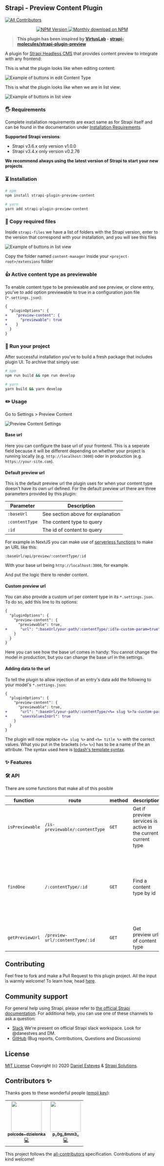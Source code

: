 ## Strapi - Preview Content Plugin
<!-- ALL-CONTRIBUTORS-BADGE:START - Do not remove or modify this section -->
[![All Contributors](https://img.shields.io/badge/all_contributors-2-orange.svg?style=flat-square)](#contributors-)
<!-- ALL-CONTRIBUTORS-BADGE:END -->

<p align="center">
  <a href="https://www.npmjs.org/package/strapi-plugin-preview-content">
    <img src="https://img.shields.io/npm/v/strapi-plugin-preview-content/latest.svg" alt="NPM Version" />
  </a>
  <a href="https://www.npmjs.org/package/strapi-plugin-preview-content">
    <img src="https://img.shields.io/npm/dm/strapi-plugin-preview-content.svg" alt="Monthly download on NPM" />
  </a>
</p>

> **This plugin has been inspired by [VirtusLab](https://github.com/VirtusLab/) - [strapi-molecules/strapi-plugin-preview](https://github.com/VirtusLab/strapi-molecules/tree/master/packages/strapi-plugin-preview)**

A plugin for [Strapi Headless CMS](https://github.com/strapi/strapi) that provides content preview to integrate with any frontend:

This is what the plugin looks like when editing content:

<img src="https://github.com/danestves/strapi-plugin-preview-content/blob/main/public/assets/example1.png?raw=true" alt="Example of buttons in edit Content Type" />

This is what the plugin looks like when we are in list view:

<img src="https://github.com/danestves/strapi-plugin-preview-content/blob/main/public/assets/example2.png?raw=true" alt="Example of buttons in list view" />

### 🖐 Requirements

Complete installation requirements are exact same as for Strapi itself and can be found in the documentation under <a href="https://strapi.io/documentation/v3.x/installation/cli.html#step-1-make-sure-requirements-are-met">Installation Requirements</a>.

**Supported Strapi versions**:

- Strapi v3.6.x only version v1.0.0
- Strapi v3.4.x only version v0.2.76

**We recommend always using the latest version of Strapi to start your new projects**.

### ⏳ Installation

```bash
# npm
npm install strapi-plugin-preview-content

# yarn
yarn add strapi-plugin-preview-content
```

### 📁 Copy required files

Inside `strapi-files` we have a list of folders with the Strapi version, enter to the version that correspond with your installation, and you will see this files

<img src="https://github.com/danestves/strapi-plugin-preview-content/blob/main/public/assets/folder.png?raw=true" alt="Example of buttons in list view" />

Copy the folder named `content-manager` inside your `<project-root>/extensions` folder

### 👍 Active content type as previewable

To enable content type to be previewable and see preview, or clone entry, you've to add option previewable to true in a configuration json file (`*.settings.json`):

```diff
{
  "pluginOptions": {
+    "preview-content": {
+      "previewable": true
+    }
  }
}
```

### 🚀 Run your project

After successful installation you've to build a fresh package that includes plugin UI. To archive that simply use:

```bash
# npm
npm run build && npm run develop

# yarn
yarn build && yarn develop
```

### ✏️ Usage

Go to Settings > Preview Content

<img src="https://github.com/danestves/strapi-plugin-preview-content/blob/main/public/assets/settings.png?raw=true" alt="Preview Content Settings" />

#### Base url

Here you can configure the base url of your frontend. This is a seperate field because it will be different depending on whether your project is running locally (e.g. `http://localhost:3000`) oder in production (e.g. `https://your-site.com`).

#### Default preview url

This is the default preview url the plugin uses for when your content type doesn't have its own url defined. For the default preview url there are three parameters provided by this plugin:

| Parameter       | Description                       |
|-----------------|-----------------------------------|
| `:baseUrl`      | See section above for explanation |
| `:contentType`  | The content type to query         |
| `:id`           | The id of content to query        | 

For example in NextJS you can make use of [serverless functions](https://nextjs.org/docs/api-routes/introduction) to make an URL like this:

`:baseUrl/api/preview/:contentType/:id`

With your base url being `http://localhost:3000`, for example.

And put the logic there to render content.

#### Custom preview url

You can also provide a custom url per content type in its `*.settings.json`. To do so, add this line to its options:

```diff
{
  "pluginOptions": {
    "preview-content": {
      "previewable": true,
+      "url": ":baseUrl/your-path/:contentType/:id?a-custom-param=true"
    }
  }
}
```

Here you can see how the base url comes in handy: You cannot change the model in production, but you can change the base url in the settings.

#### Adding data to the url

To tell the plugin to allow injection of an entry's data add the following to your model's `*.settings.json`:

```diff
{
  "pluginOptions": {
    "preview-content": {
      "previewable": true,
+      "url": ":baseUrl/your-path/:contentType/<%= slug %>?a-custom-param=<%= title %>",
+      "usesValuesInUrl": true
    }
  }
}
```

The plugin will now replace `<%= slug %>` and `<%= title %>` with the correct values. What you put in the brackets (`<%=` `%>`) has to be a name of the an attribute.
The syntax used here is [lodash's template syntax](https://lodash.com/docs/4.17.15#template).

### ✨ Features

### 🛠 API

There are some functions that make all of this posible

| function        | route                           | method | description                                                   | notes                                                                          |
| --------------- | ------------------------------- | ------ | ------------------------------------------------------------- | ------------------------------------------------------------------------------ |
| `isPreviewable` | `/is-previewable/:contentType`  | `GET`  | Get if preview services is active in the current current type |                                                                                |
| `findOne`       | `/:contentType/:id`             | `GET`  | Find a content type by id                                     | You may want to active this route as public to make request from your frontend |
| `getPreviewUrl` | `/preview-url/:contentType/:id` | `GET`  | Get preview url of content type                               |                                                                                |

## Contributing

Feel free to fork and make a Pull Request to this plugin project. All the input is warmly welcome! To learn how, head [here](/CONTRIBUTING.md).

## Community support

For general help using Strapi, please refer to [the official Strapi documentation](https://strapi.io/documentation/). For additional help, you can use one of these channels to ask a question:

- [Slack](http://slack.strapi.io) We're present on official Strapi slack workspace. Look for @danestves and DM.
- [GitHub](https://github.com/danestves/strapi-plugin-preview-content/issues) (Bug reports, Contributions, Questions and Discussions)

## License

[MIT License](LICENSE.md) Copyright (c) 2020 [Daniel Esteves](https://danestves.com/) &amp; [Strapi Solutions](https://strapi.io/).

## Contributors ✨

Thanks goes to these wonderful people ([emoji key](https://allcontributors.org/docs/en/emoji-key)):

<!-- ALL-CONTRIBUTORS-LIST:START - Do not remove or modify this section -->
<!-- prettier-ignore-start -->
<!-- markdownlint-disable -->
<table>
  <tr>
    <td align="center"><a href="https://github.com/polcode-dzielonka"><img src="https://avatars.githubusercontent.com/u/70939074?v=4?s=100" width="100px;" alt=""/><br /><sub><b>polcode-dzielonka</b></sub></a><br /><a href="https://github.com/danestves/strapi-plugin-preview-content/commits?author=polcode-dzielonka" title="Code">💻</a></td>
    <td align="center"><a href="https://github.com/pr0gr8mm3r"><img src="https://avatars.githubusercontent.com/u/37022952?v=4?s=100" width="100px;" alt=""/><br /><sub><b>p_0g_8mm3_</b></sub></a><br /><a href="https://github.com/danestves/strapi-plugin-preview-content/commits?author=pr0gr8mm3r" title="Code">💻</a></td>
  </tr>
</table>

<!-- markdownlint-restore -->
<!-- prettier-ignore-end -->

<!-- ALL-CONTRIBUTORS-LIST:END -->

This project follows the [all-contributors](https://github.com/all-contributors/all-contributors) specification. Contributions of any kind welcome!